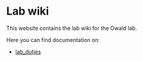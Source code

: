 # Lab wiki
This website contains the lab wiki for the Owald lab.

Here you can find documentation on:
 - [lab_duties](https://owaldlab.github.io/labwiki/lab_duties)
